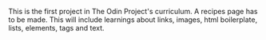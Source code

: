 This is the first project in The Odin Project's curriculum. A recipes page has to be made. This will include learnings about links, images, html boilerplate, lists, elements, tags and text.